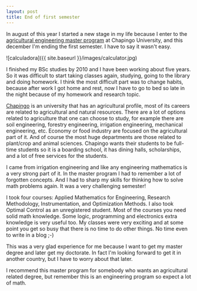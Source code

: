 ```yaml
---
layout: post
title: End of first semester
---
```

In august of this year I started a new stage in my life because I enter to the <a href="http://portal.chapingo.mx/iauia/" target="_blank">agricultural engineering master program</a> at Chapingo University, and this december I'm ending the first semester. I have to say it wasn't easy.

![calculadora]({{ site.baseurl }}/images/calculator.jpg)

I finished my BSc studies by 2010 and I have been working about five years. So it was difficult to start taking classes again, studying, going to the library and doing homework. I think the most difficult part was to change habits, because after work I got home and rest, now I have to go to bed so late in the night because of my homework and research topic.

<a href="http://chapingo.mx/" target="_blank">Chapingo</a> is an university that has an agricultural profile, most of its careers are related to agricultural and natural resources. There are a lot of options related to agriculture that one can choose to study, for example there are soil engineering, forestry engineering, irrigation engineering, mechanical engineering, etc. Economy or food industry are focused on the agricultural part of it. And of course the most huge departments are those related to plant/crop and animal sciences. Chapingo wants their students to be full-time students so it is a boarding school, it has dining halls, scholarships, and a lot of free services for the students.

I came from irrigation engineering and like any engineering mathematics is a very strong part of it. In the master program I had to remember a lot of forgotten concepts. And I had to sharp my skills for thinking how to solve math problems again. It was a very challenging semester!

I took four courses: Applied Mathematics for Engineering, Research Methodology, Instrumentation, and Optimization Methods. I also took Optimal Control as an unregistered student. Most of the courses you need solid math knowledge. Some logic, programming and electronics extra knowledge is very useful too. My classes were very exciting and at some point you get so busy that there is no time to do other things. No time even to write in a blog ;-)

This was a very glad experience for me because I want to get my master degree and later get my doctorate. In fact I'm looking forward to get it in another country, but I have to worry about that later.

I recommend this master program for somebody who wants an agricultural related degree, but remember this is an engineering program so expect a lot of math.

